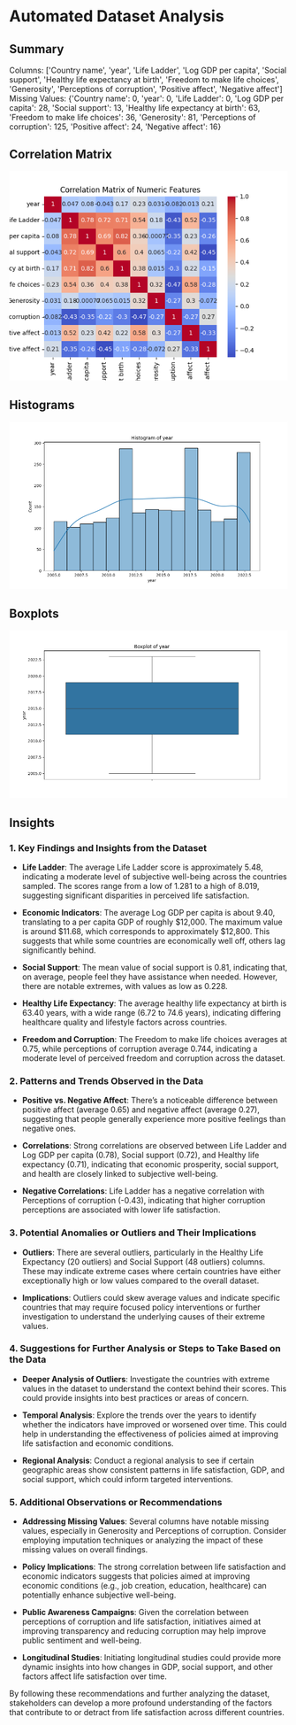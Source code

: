 # Automated Dataset Analysis

## Summary
Columns: ['Country name', 'year', 'Life Ladder', 'Log GDP per capita', 'Social support', 'Healthy life expectancy at birth', 'Freedom to make life choices', 'Generosity', 'Perceptions of corruption', 'Positive affect', 'Negative affect']
Missing Values: {'Country name': 0, 'year': 0, 'Life Ladder': 0, 'Log GDP per capita': 28, 'Social support': 13, 'Healthy life expectancy at birth': 63, 'Freedom to make life choices': 36, 'Generosity': 81, 'Perceptions of corruption': 125, 'Positive affect': 24, 'Negative affect': 16}
## Correlation Matrix
![Correlation Matrix](correlation_matrix.png)
## Histograms
![Histogram of year](./year_histogram.png)
## Boxplots
![Boxplot of year](./year_boxplot.png)
## Insights
### 1. Key Findings and Insights from the Dataset

- **Life Ladder**: The average Life Ladder score is approximately 5.48, indicating a moderate level of subjective well-being across the countries sampled. The scores range from a low of 1.281 to a high of 8.019, suggesting significant disparities in perceived life satisfaction.

- **Economic Indicators**: The average Log GDP per capita is about 9.40, translating to a per capita GDP of roughly $12,000. The maximum value is around $11.68, which corresponds to approximately $12,800. This suggests that while some countries are economically well off, others lag significantly behind.

- **Social Support**: The mean value of social support is 0.81, indicating that, on average, people feel they have assistance when needed. However, there are notable extremes, with values as low as 0.228.

- **Healthy Life Expectancy**: The average healthy life expectancy at birth is 63.40 years, with a wide range (6.72 to 74.6 years), indicating differing healthcare quality and lifestyle factors across countries.

- **Freedom and Corruption**: The Freedom to make life choices averages at 0.75, while perceptions of corruption average 0.744, indicating a moderate level of perceived freedom and corruption across the dataset.

### 2. Patterns and Trends Observed in the Data

- **Positive vs. Negative Affect**: There’s a noticeable difference between positive affect (average 0.65) and negative affect (average 0.27), suggesting that people generally experience more positive feelings than negative ones.

- **Correlations**: Strong correlations are observed between Life Ladder and Log GDP per capita (0.78), Social support (0.72), and Healthy life expectancy (0.71), indicating that economic prosperity, social support, and health are closely linked to subjective well-being.

- **Negative Correlations**: Life Ladder has a negative correlation with Perceptions of corruption (-0.43), indicating that higher corruption perceptions are associated with lower life satisfaction.

### 3. Potential Anomalies or Outliers and Their Implications

- **Outliers**: There are several outliers, particularly in the Healthy Life Expectancy (20 outliers) and Social Support (48 outliers) columns. These may indicate extreme cases where certain countries have either exceptionally high or low values compared to the overall dataset.

- **Implications**: Outliers could skew average values and indicate specific countries that may require focused policy interventions or further investigation to understand the underlying causes of their extreme values.

### 4. Suggestions for Further Analysis or Steps to Take Based on the Data

- **Deeper Analysis of Outliers**: Investigate the countries with extreme values in the dataset to understand the context behind their scores. This could provide insights into best practices or areas of concern.

- **Temporal Analysis**: Explore the trends over the years to identify whether the indicators have improved or worsened over time. This could help in understanding the effectiveness of policies aimed at improving life satisfaction and economic conditions.

- **Regional Analysis**: Conduct a regional analysis to see if certain geographic areas show consistent patterns in life satisfaction, GDP, and social support, which could inform targeted interventions.

### 5. Additional Observations or Recommendations

- **Addressing Missing Values**: Several columns have notable missing values, especially in Generosity and Perceptions of corruption. Consider employing imputation techniques or analyzing the impact of these missing values on overall findings.

- **Policy Implications**: The strong correlation between life satisfaction and economic indicators suggests that policies aimed at improving economic conditions (e.g., job creation, education, healthcare) can potentially enhance subjective well-being.

- **Public Awareness Campaigns**: Given the correlation between perceptions of corruption and life satisfaction, initiatives aimed at improving transparency and reducing corruption may help improve public sentiment and well-being.

- **Longitudinal Studies**: Initiating longitudinal studies could provide more dynamic insights into how changes in GDP, social support, and other factors affect life satisfaction over time.

By following these recommendations and further analyzing the dataset, stakeholders can develop a more profound understanding of the factors that contribute to or detract from life satisfaction across different countries.